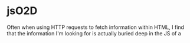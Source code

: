 # jsO2D

Often when using HTTP requests to fetch information within HTML, I find that the information I'm looking for is actually buried deep in the JS of a <script> element, which was intended to be rendered by a web browser to compose the finished HTML.

This makes the information significantly more difficult to parse out than if it was accessible in ordinary HTML elements by CSS Selectors.

So, I wrote myself a helper function to parse out object variables from JavaScript, remove their comments so they're valid JSON, and convert them to Python dictionaries so I can feaibly access their information.

Use:

```
"""
pass the JavaScript element's name and its <script> element's text to jsO2D.js_obj_from_script_to_dict
and you have yourself a navigable Python dictionary with little effort
"""
>>> import requests
>>> from bs4 import BeautifulSoup
>>> import re
>>> import jsO2D
>>>
>>>
>>> url = "https://www.youtube.com/feed/storefront"
>>> response = requests.get(url)
>>> soup = BeautifulSoup(response.text, "html.parser")
>>> pattern = re.compile(r"ytInitialData\s=\s({.*});")
>>> script_elem = soup.find("script", text=pattern)
>>>
>>> dicty = jsO2D.js_obj_from_script_to_dict("ytInitialData", script_elem.string)
>>> print(list(dicty.keys()))
['responseContext', 'contents', 'header', 'trackingParams', 'topbar']
>>>
```

If you're lazy and don't care about speed, you could just iterate over all your HTML's <script> elements until you find your JS object

```
>>> for script in soup.find_all("script"):
...     try:
...             dicty = jsO2D.js_obj_from_script_to_dict("ytInitialData", script.string)
...             break
...     except AttributeError:
...             pass
...     except TypeError:
...             pass
>>> print(dicty)
```
